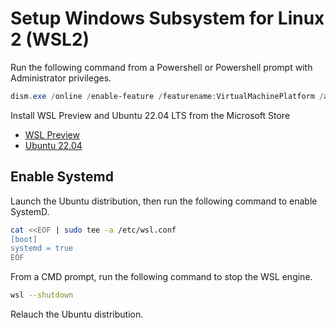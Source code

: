 # Setup Windows Subsystem for Linux 2 (WSL2)

Run the following command from a Powershell or Powershell prompt with Administrator privileges.

```Powershell
dism.exe /online /enable-feature /featurename:VirtualMachinePlatform /all
```

Install WSL Preview and Ubuntu 22.04 LTS from the Microsoft Store

* [WSL Preview](https://aka.ms/wslstorepage)
* [Ubuntu 22.04](https://apps.microsoft.com/store/detail/ubuntu-22041-lts/9PN20MSR04DW)

## Enable Systemd

Launch the Ubuntu distribution, then run the following command to enable SystemD.

```bash
cat <<EOF | sudo tee -a /etc/wsl.conf
[boot]
systemd = true
EOF
```

From a CMD prompt, run the following command to stop the WSL engine.

```bash
wsl --shutdown
```

Relauch the Ubuntu distribution.
